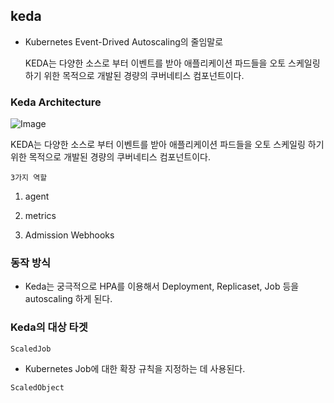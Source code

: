 ## keda
- Kubernetes Event-Drived Autoscaling의 줄임말로
  
  KEDA는 다양한 소스로 부터 이벤트를 받아 애플리케이션 파드들을 오토 스케일링 하기 위한 목적으로 개발된 경량의 쿠버네티스 컴포넌트이다.

### Keda Architecture

![Image](https://github.com/user-attachments/assets/3da9d0a7-82a3-4290-80dd-159b1111b5ea)

KEDA는 다양한 소스로 부터 이벤트를 받아 애플리케이션 파드들을 오토 스케일링 하기 위한 목적으로 개발된 경량의 쿠버네티스 컴포넌트이다.

`3가지 역할`

1. agent

2. metrics

3. Admission Webhooks

### 동작 방식

- Keda는 궁극적으로 HPA를 이용해서 Deployment, Replicaset, Job 등을 autoscaling 하게 된다.

### Keda의 대상 타겟

`ScaledJob`
- Kubernetes Job에 대한 확장 규칙을 지정하는 데 사용된다.


`ScaledObject`